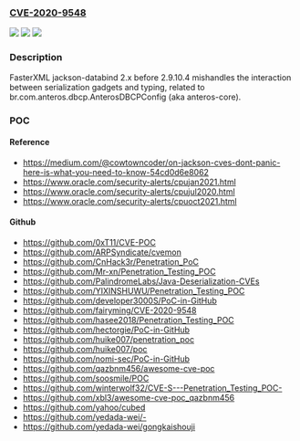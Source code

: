 ### [CVE-2020-9548](https://cve.mitre.org/cgi-bin/cvename.cgi?name=CVE-2020-9548)
![](https://img.shields.io/static/v1?label=Product&message=n%2Fa&color=blue)
![](https://img.shields.io/static/v1?label=Version&message=n%2Fa&color=blue)
![](https://img.shields.io/static/v1?label=Vulnerability&message=n%2Fa&color=brighgreen)

### Description

FasterXML jackson-databind 2.x before 2.9.10.4 mishandles the interaction between serialization gadgets and typing, related to br.com.anteros.dbcp.AnterosDBCPConfig (aka anteros-core).

### POC

#### Reference
- https://medium.com/@cowtowncoder/on-jackson-cves-dont-panic-here-is-what-you-need-to-know-54cd0d6e8062
- https://www.oracle.com/security-alerts/cpujan2021.html
- https://www.oracle.com/security-alerts/cpujul2020.html
- https://www.oracle.com/security-alerts/cpuoct2021.html

#### Github
- https://github.com/0xT11/CVE-POC
- https://github.com/ARPSyndicate/cvemon
- https://github.com/CnHack3r/Penetration_PoC
- https://github.com/Mr-xn/Penetration_Testing_POC
- https://github.com/PalindromeLabs/Java-Deserialization-CVEs
- https://github.com/YIXINSHUWU/Penetration_Testing_POC
- https://github.com/developer3000S/PoC-in-GitHub
- https://github.com/fairyming/CVE-2020-9548
- https://github.com/hasee2018/Penetration_Testing_POC
- https://github.com/hectorgie/PoC-in-GitHub
- https://github.com/huike007/penetration_poc
- https://github.com/huike007/poc
- https://github.com/nomi-sec/PoC-in-GitHub
- https://github.com/qazbnm456/awesome-cve-poc
- https://github.com/soosmile/POC
- https://github.com/winterwolf32/CVE-S---Penetration_Testing_POC-
- https://github.com/xbl3/awesome-cve-poc_qazbnm456
- https://github.com/yahoo/cubed
- https://github.com/yedada-wei/-
- https://github.com/yedada-wei/gongkaishouji


